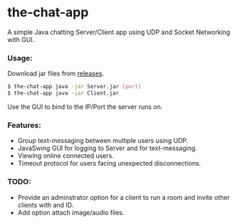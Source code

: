# the-chat-app
A simple Java chatting Server/Client app using UDP and Socket Networking with GUI.

### Usage:
Download jar files from [releases](https://github.com/AnasHarby/the-chat-app/releases).
```sh
$ the-chat-app java -jar Server.jar [port]
$ the-chat-app java -jar Client.jar
```
Use the GUI to bind to the IP/Port the server runs on.

### Features:
- Group text-messaging between multiple users using UDP.
- JavaSwing GUI for logging to Server and for text-messaging.
- Viewing online connected users.
- Timeout protocol for users facing unexpected disconnections.


### TODO:
- Provide an adminstrator option for a client to run a room and invite other clients with and ID.
- Add option attach image/audio files.
